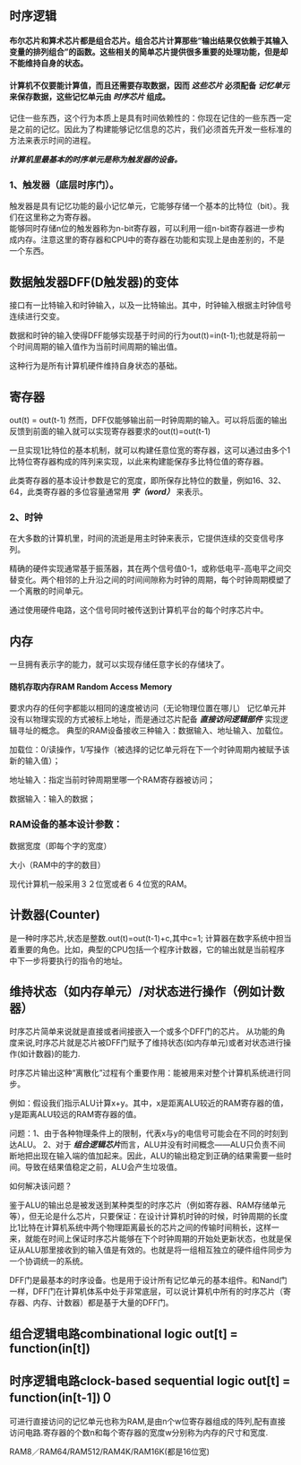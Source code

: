## 时序逻辑
#### 布尔芯片和算术芯片都是组合芯片。组合芯片计算那些“输出结果仅依赖于其输入变量的排列组合”的函数。这些相关的简单芯片提供很多重要的处理功能，但是却不能维持自身的状态。
#### 计算机不仅要能计算值，而且还需要存取数据，因而 ***这些芯片*** 必须配备 ***记忆单元*** 来保存数据，这些记忆单元由 ***时序芯片*** 组成。
   记住一些东西，这个行为本质上是具有时间依赖性的：你现在记住的一些东西一定是之前的记忆。因此为了构建能够记忆信息的芯片，我们必须首先开发一些标准的方法来表示时间的进程。

***计算机里最基本的时序单元是称为触发器的设备。***
### 1、触发器（底层时序门）。
触发器是具有记忆功能的最小记忆单元，它能够存储一个基本的比特位（bit）。我们在这里称之为寄存器。   
能够同时存储n位的触发器称为n-bit寄存器，可以利用一组n-bit寄存器进一步构成内存。注意这里的寄存器和CPU中的寄存器在功能和实现上是由差别的，不是一个东西。

## 数据触发器DFF(D触发器)的变体

接口有一比特输入和时钟输入，以及一比特输出。其中，时钟输入根据主时钟信号连续进行交变。

数据和时钟的输入使得DFF能够实现基于时间的行为out(t)=in(t-1);也就是将前一个时间周期的输入值作为当前时间周期的输出值。

这种行为是所有计算机硬件维持自身状态的基础。
## 寄存器
out(t) = out(t-1)
然而，DFF仅能够输出前一时钟周期的输入。可以将后面的输出反馈到前面的输入就可以实现寄存器要求的out(t)=out(t-1)

一旦实现1比特位的基本机制，就可以构建任意位宽的寄存器，这可以通过由多个1比特位寄存器构成的阵列来实现，以此来构建能保存多比特位值的寄存器。

此类寄存器的基本设计参数是它的宽度，即所保存比特位的数量，例如16、32、64，此类寄存器的多位容量通常用 ***字（word）*** 来表示。
### 2、时钟
在大多数的计算机里，时间的流逝是用主时钟来表示，它提供连续的交变信号序列。

精确的硬件实现通常基于振荡器，其在两个信号值0-1，或称低电平-高电平之间交替变化。两个相邻的上升沿之间的时间间隙称为时钟的周期，每个时钟周期模塑了一个离散的时间单元。

通过使用硬件电路，这个信号同时被传送到计算机平台的每个时序芯片中。

## 内存
一旦拥有表示字的能力，就可以实现存储任意字长的存储块了。
#### 随机存取内存RAM Random Access Memory
要求内存的任何字都能以相同的速度被访问（无论物理位置在哪儿）
记忆单元并没有以物理实现的方式被标上地址，而是通过芯片配备 ***直接访问逻辑部件*** 实现逻辑寻址的概念。
典型的RAM设备接收三种输入：数据输入、地址输入、加载位。

加载位：0/读操作，1/写操作（被选择的记忆单元将在下一个时钟周期内被赋予该新的输入值）；

地址输入：指定当前时钟周期里哪一个RAM寄存器被访问；

数据输入：输入的数据；

### RAM设备的基本设计参数：
数据宽度（即每个字的宽度）

大小（RAM中的字的数目）

现代计算机一般采用３２位宽或者６４位宽的RAM。


## 计数器(Counter)
是一种时序芯片,状态是整数.out(t)=out(t-1)+c,其中c=1;
计算器在数字系统中担当着重要的角色。比如，典型的CPU包括一个程序计数器，它的输出就是当前程序中下一步将要执行的指令的地址。

## 维持状态（如内存单元）/对状态进行操作（例如计数器）
时序芯片简单来说就是直接或者间接嵌入一个或多个DFF门的芯片。
从功能的角度来说,时序芯片就是芯片被DFF门赋予了维持状态(如内存单元)或者对状态进行操作(如计数器)的能力.

时序芯片输出这种“离散化”过程有个重要作用：能被用来对整个计算机系统进行同步。

例如：假设我们指示ALU计算x+y。其中，x是距离ALU较近的RAM寄存器的值，y是距离ALU较远的RAM寄存器的值。

问题：1、由于各种物理条件上的限制，代表x与y的电信号可能会在不同的时刻到达ALU。
      2、对于 ***组合逻辑芯片***而言，ALU并没有时间概念——ALU只负责不间断地把出现在输入端的值加起来。因此，ALU的输出稳定到正确的结果需要一些时间。导致在结果值稳定之前，ALU会产生垃圾值。

如何解决该问题？

鉴于ALU的输出总是被发送到某种类型的时序芯片（例如寄存器、RAM存储单元等），但无论是什么芯片，只要保证：在设计计算机时钟的时候，时钟周期的长度比1比特在计算机系统中两个物理距离最长的芯片之间的传输时间稍长，这样一来，就能在时间上保证时序芯片能够在下个时钟周期的开始处更新状态，也就是保证从ALU那里接收到的输入值是有效的。也就是将一组相互独立的硬件组件同步为一个协调统一的系统。


DFF门是最基本的时序设备。也是用于设计所有记忆单元的基本组件。和Nand门一样，DFF门在计算机体系中处于非常底层，可以说计算机中所有的时序芯片（寄存器、内存、计数器）都是基于大量的DFF门。

## 组合逻辑电路combinational logic  out[t] = function(in[t])

## 时序逻辑电路clock-based sequential logic out[t] = function(in[t-1])０

可进行直接访问的记忆单元也称为RAM,是由n个w位寄存器组成的阵列,配有直接访问电路.寄存器的个数n和每个寄存器的宽度w分别称为内存的尺寸和宽度.

RAM8／RAM64/RAM512/RAM4K/RAM16K(都是16位宽)